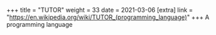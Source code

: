 +++
title = "TUTOR"
weight = 33
date = 2021-03-06
[extra]
link = "https://en.wikipedia.org/wiki/TUTOR_(programming_language)"
+++
A programming language

